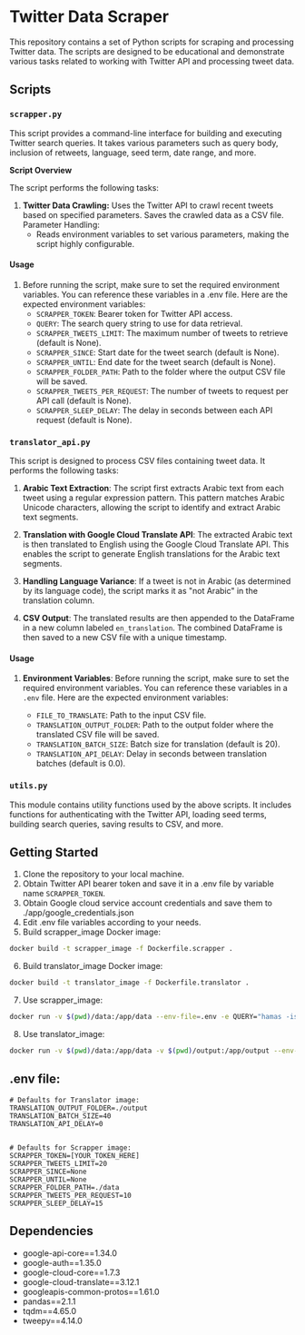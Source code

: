 # Twitter Data Scraper

This repository contains a set of Python scripts for scraping and processing Twitter data. The scripts are designed to be educational and demonstrate various tasks related to working with Twitter API and processing tweet data.

## Scripts

### `scrapper.py`

This script provides a command-line interface for building and executing Twitter search queries. It takes various parameters such as query body, inclusion of retweets, language, seed term, date range, and more.  

**Script Overview**

The script performs the following tasks:

1. **Twitter Data Crawling:** Uses the Twitter API to crawl recent tweets based on specified parameters.
Saves the crawled data as a CSV file.
Parameter Handling:
    - Reads environment variables to set various parameters, making the script highly configurable.

#### Usage
1. Before running the script, make sure to set the required environment variables. You can reference these variables in a .env file. Here are the expected environment variables:
    - `SCRAPPER_TOKEN`: Bearer token for Twitter API access.
    -  `QUERY`: The search query string to use for data retrieval.
    -  `SCRAPPER_TWEETS_LIMIT`: The maximum number of tweets to retrieve (default is None).
    - `SCRAPPER_SINCE`: Start date for the tweet search (default is None).
    - `SCRAPPER_UNTIL`: End date for the tweet search (default is None).
    - `SCRAPPER_FOLDER_PATH`: Path to the folder where the output CSV file will be saved.
    - `SCRAPPER_TWEETS_PER_REQUEST`: The number of tweets to request per API call (default is None).
    - `SCRAPPER_SLEEP_DELAY`: The delay in seconds between each API request (default is None).

### `translator_api.py`

This script is designed to process CSV files containing tweet data. It performs the following tasks:

1. **Arabic Text Extraction**: The script first extracts Arabic text from each tweet using a regular expression pattern. This pattern matches Arabic Unicode characters, allowing the script to identify and extract Arabic text segments.

2. **Translation with Google Cloud Translate API**: The extracted Arabic text is then translated to English using the Google Cloud Translate API. This enables the script to generate English translations for the Arabic text segments.

3. **Handling Language Variance**: If a tweet is not in Arabic (as determined by its language code), the script marks it as "not Arabic" in the translation column.

4. **CSV Output**: The translated results are then appended to the DataFrame in a new column labeled `en_translation`. The combined DataFrame is then saved to a new CSV file with a unique timestamp.

#### Usage

1. **Environment Variables**: Before running the script, make sure to set the required environment variables. You can reference these variables in a `.env` file. Here are the expected environment variables:

    - `FILE_TO_TRANSLATE`: Path to the input CSV file.
   - `TRANSLATION_OUTPUT_FOLDER`: Path to the output folder where the translated CSV file will be saved.
   - `TRANSLATION_BATCH_SIZE`: Batch size for translation (default is 20).
   - `TRANSLATION_API_DELAY`: Delay in seconds between translation batches (default is 0.0).



### `utils.py`

This module contains utility functions used by the above scripts. It includes functions for authenticating with the Twitter API, loading seed terms, building search queries, saving results to CSV, and more.

## Getting Started

1. Clone the repository to your local machine.
2. Obtain Twitter API bearer token and save it in a .env file by variable name  `SCRAPPER_TOKEN`.
3. Obtain Google cloud service account credentials and save them to ./app/google_credentials.json
4. Edit .env file variables according to your needs.
5. Build scrapper_image Docker image:
```bash
docker build -t scrapper_image -f Dockerfile.scrapper .
```
6. Build translator_image Docker image:
```bash
docker build -t translator_image -f Dockerfile.translator .
```
7. Use scrapper_image:
```bash
docker run -v $(pwd)/data:/app/data --env-file=.env -e QUERY="hamas -is:retweet  lang:en" scrapper_image

```
8. Use translator_image:

```bash
docker run -v $(pwd)/data:/app/data -v $(pwd)/output:/app/output --env-file=.env -e FILE_TO_TRANSLATE=data/20231020_230726.csv translator_image

```
## .env file:

```env
# Defaults for Translator image:
TRANSLATION_OUTPUT_FOLDER=./output
TRANSLATION_BATCH_SIZE=40
TRANSLATION_API_DELAY=0


# Defaults for Scrapper image:
SCRAPPER_TOKEN=[YOUR_TOKEN_HERE]
SCRAPPER_TWEETS_LIMIT=20
SCRAPPER_SINCE=None
SCRAPPER_UNTIL=None
SCRAPPER_FOLDER_PATH=./data
SCRAPPER_TWEETS_PER_REQUEST=10
SCRAPPER_SLEEP_DELAY=15
```

## Dependencies

- google-api-core==1.34.0
- google-auth==1.35.0
- google-cloud-core==1.7.3
- google-cloud-translate==3.12.1
- googleapis-common-protos==1.61.0
- pandas==2.1.1
- tqdm==4.65.0
- tweepy==4.14.0

